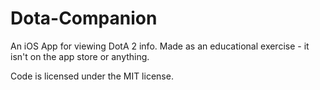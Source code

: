 Dota-Companion
==============

An iOS App for viewing DotA 2 info. Made as an educational exercise - it isn't on the app store or anything.

Code is licensed under the MIT license.
